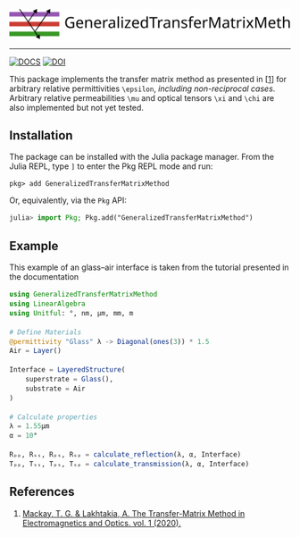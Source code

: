 ![header](./docs/src/assets/banner.svg)

---

[![DOCS](https://img.shields.io/badge/docs-GeneralizedTransferMatrixMethod.jl-blue?style=flat-square)](https://mtenders.github.io/GeneralizedTransferMatrixMethod.jl/)
[![DOI](https://img.shields.io/badge/DOI-10.5281%2Fzenodo.7974657-blue?style=flat-square)](https://doi.org/10.5281/zenodo.7974657)

This package implements the transfer matrix method  as presented in
[[1](#References)] for arbitrary relative permittivities ``\epsilon``,
*including non-reciprocal cases*. Arbitrary relative permeabilities ``\mu`` and
optical tensors ``\xi`` and ``\chi`` are also implemented but not yet tested.

## Installation

The package can be installed with the Julia package manager.
From the Julia REPL, type `]` to enter the Pkg REPL mode and run:

```
pkg> add GeneralizedTransferMatrixMethod
```

Or, equivalently, via the `Pkg` API:

```julia
julia> import Pkg; Pkg.add("GeneralizedTransferMatrixMethod")
```


## Example

This example of an glass–air interface is taken from the tutorial presented in the documentation

```julia
using GeneralizedTransferMatrixMethod
using LinearAlgebra
using Unitful: °, nm, μm, mm, m

# Define Materials
@permittivity "Glass" λ -> Diagonal(ones(3)) * 1.5
Air = Layer()

Interface = LayeredStructure(
    superstrate = Glass(),
    substrate = Air
)

# Calculate properties
λ = 1.55μm
α = 10°

Rₚₚ, Rₛₛ, Rₚₛ, Rₛₚ = calculate_reflection(λ, α, Interface)
Tₚₚ, Tₛₛ, Tₚₛ, Tₛₚ = calculate_transmission(λ, α, Interface)
```

## References
1. [Mackay, T. G. & Lakhtakia, A. The Transfer-Matrix Method in Electromagnetics and Optics. vol. 1 (2020).](https://doi.org/10.1007/978-3-031-02022-3)
